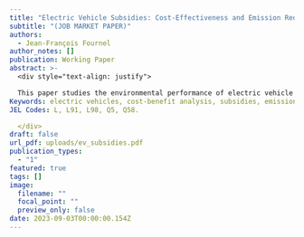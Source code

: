 ```yaml
---
title: "Electric Vehicle Subsidies: Cost-Effectiveness and Emission Reductions – Best Paper Award, 50th EARIE Conference"
subtitle: "(JOB MARKET PAPER)"
authors:
  - Jean-François Fournel
author_notes: []
publication: Working Paper
abstract: >-
  <div style="text-align: justify">

  This paper studies the environmental performance of electric vehicle subsidy programs in Canada. I leverage changes in the provincial-level subsidies to study their short-run impact on sales and charging station deployment using a natural experiment setting. My findings suggest that subsidies are very effective at increasing electric vehicle adoption, but failed to induce additional charging station installations in the short-run. I rely on a structural estimation of the demand for cars and the supply of charging stations to evaluate the environmental impact of subsidies. My results suggests that Canadian rebate programs led to an increase in adoption of 93%, and an increase in the size of the charging station network of 19%. I take these results as additional evidence of weak network effects. I propose a unified framework to conduct a cost-benefit analysis. I estimate the marginal cost of abating carbon emissions to be between $311 and $423 per ton, well above conventional estimates of the social cost of carbon. Part of the reason behind these high estimated costs is that half of the subsidies went to inframarginal consumers who would have purchased an electric vehicle whether or not rebates are available. Finally, I evaluate the performance of two alternative policies: an income threshold on eligibility and a cash for clunker program. I find that the additional emission reductions tied to the removal of clunkers are crucial for improving the environmental performance of rebate programs.
Keywords: electric vehicles, cost-benefit analysis, subsidies, emission abatement, indirect network effects.
JEL Codes: L, L91, L98, Q5, Q58.

  </div>
draft: false
url_pdf: uploads/ev_subsidies.pdf
publication_types:
  - "1"
featured: true
tags: []
image:
  filename: ""
  focal_point: ""
  preview_only: false
date: 2023-09-03T00:00:00.154Z
---
```


